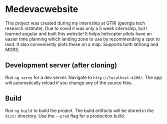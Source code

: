 # Medevacwebsite

This project was created during my internship at GTRI (georgia tech research institute). Due to covid it was only a 5 week internship, but I learned angular and built this website! It helps helicopter pilots have an easier time planning which landing zone to use by recommending a spot to land. It also conveniently plots these on a map. Supports both lat/long and MGRS. 

## Development server (after cloning) 

Run `ng serve` for a dev server. Navigate to `http://localhost:4200/`. The app will automatically reload if you change any of the source files.

## Build

Run `ng build` to build the project. The build artifacts will be stored in the `dist/` directory. Use the `--prod` flag for a production build.

